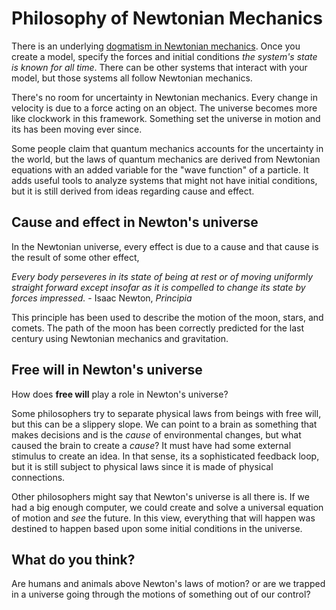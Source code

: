 # Philosophy of Newtonian Mechanics

There is an underlying [dogmatism in Newtonian
mechanics](https://plato.stanford.edu/entries/newton-principia). Once you create
a model, specify the forces and initial conditions _the system's state
is known for all time_. There can be other systems that interact with
your model, but those systems all follow Newtonian mechanics. 

There's no room for uncertainty in Newtonian mechanics. Every change in
velocity is due to a force acting on an object. The universe becomes
more like clockwork in this framework. Something set the universe in
motion and its has been moving ever since. 

Some people claim that quantum mechanics accounts for the uncertainty in
the world, but the laws of quantum mechanics are derived from Newtonian
equations with an added variable for the "wave function" of a particle.
It adds useful tools to analyze systems that might not have initial
conditions, but it is still derived from ideas regarding cause and effect. 

## Cause and effect in Newton's universe

In the Newtonian universe, every effect is due to a cause and that cause
is the result of some other effect, 

_Every body perseveres in its state of being at rest or of moving
uniformly straight forward except insofar as it is compelled to change
its state by forces impressed._ - Isaac Newton, _Principia_

This principle has been used to describe the motion of the moon, stars,
and comets. The path of the moon has been correctly predicted for the
last century using Newtonian mechanics and gravitation. 

## Free will in Newton's universe

How does __free will__ play a role in Newton's universe? 

Some philosophers try to separate physical laws from beings with free
will, but this can be a slippery slope. We can point to a brain as
something that makes decisions and is the _cause_ of environmental
changes, but what caused the brain to create a _cause_? It must have had
some external stimulus to create an idea. In that sense, its a
sophisticated feedback loop, but it is still subject to physical laws
since it is made of physical connections. 

Other philosophers might say that Newton's universe is all there is. If
we had a big enough computer, we could create and solve a universal
equation of motion and _see_ the future. In this view, everything that
will happen was destined to happen based upon some initial conditions in
the universe. 

## What do you think?

Are humans and animals above Newton's laws of motion? or are we trapped
in a universe going through the motions of something out of our control?
